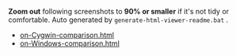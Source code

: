 **Zoom out** following screenshots to **90% or smaller** if it's not tidy or comfortable. Auto generated by `generate-html-viewer-readme.bat` .
* [on-Cygwin-comparison.html](https://qualiu.github.io/lzmw/perf/on-Cygwin-comparison.html)
* [on-Windows-comparison.html](https://qualiu.github.io/lzmw/perf/on-Windows-comparison.html)
